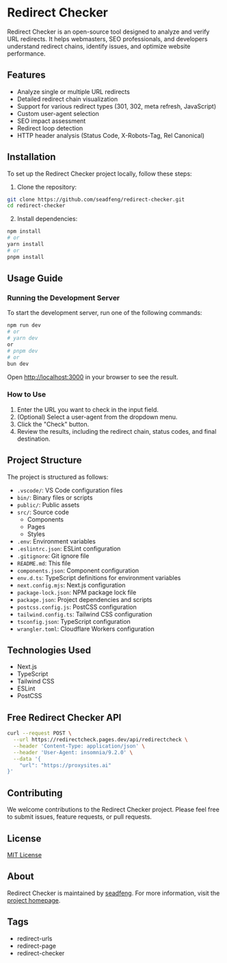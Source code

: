 # Redirect Checker

Redirect Checker is an open-source tool designed to analyze and verify URL redirects. It helps webmasters, SEO professionals, and developers understand redirect chains, identify issues, and optimize website performance.

## Features

- Analyze single or multiple URL redirects
- Detailed redirect chain visualization
- Support for various redirect types (301, 302, meta refresh, JavaScript)
- Custom user-agent selection
- SEO impact assessment
- Redirect loop detection
- HTTP header analysis (Status Code, X-Robots-Tag, Rel Canonical)

## Installation

To set up the Redirect Checker project locally, follow these steps:

1. Clone the repository:

```sh
git clone https://github.com/seadfeng/redirect-checker.git
cd redirect-checker
```

2. Install dependencies:

```sh
npm install
# or
yarn install
# or
pnpm install
```

## Usage Guide

### Running the Development Server

To start the development server, run one of the following commands:

```sh
npm run dev
# or
# yarn dev
or
# pnpm dev
# or
bun dev
```

Open [http://localhost:3000](http://localhost:3000) in your browser to see the result.

### How to Use

1. Enter the URL you want to check in the input field.
2. (Optional) Select a user-agent from the dropdown menu.
3. Click the "Check" button.
4. Review the results, including the redirect chain, status codes, and final destination.

## Project Structure

The project is structured as follows:

- `.vscode/`: VS Code configuration files
- `bin/`: Binary files or scripts
- `public/`: Public assets
- `src/`: Source code
  - Components
  - Pages
  - Styles
- `.env`: Environment variables
- `.eslintrc.json`: ESLint configuration
- `.gitignore`: Git ignore file
- `README.md`: This file
- `components.json`: Component configuration
- `env.d.ts`: TypeScript definitions for environment variables
- `next.config.mjs`: Next.js configuration
- `package-lock.json`: NPM package lock file
- `package.json`: Project dependencies and scripts
- `postcss.config.js`: PostCSS configuration
- `tailwind.config.ts`: Tailwind CSS configuration
- `tsconfig.json`: TypeScript configuration
- `wrangler.toml`: Cloudflare Workers configuration

## Technologies Used

- Next.js
- TypeScript
- Tailwind CSS
- ESLint
- PostCSS


## Free Redirect Checker API

```sh
curl --request POST \
  --url https://redirectcheck.pages.dev/api/redirectcheck \
  --header 'Content-Type: application/json' \
  --header 'User-Agent: insomnia/9.2.0' \
  --data '{ 
	"url": "https://proxysites.ai"
}'
```

## Contributing

We welcome contributions to the Redirect Checker project. Please feel free to submit issues, feature requests, or pull requests.

## License

[MIT License](MIT-LICENSE)

## About

Redirect Checker is maintained by [seadfeng](https://github.com/seadfeng). For more information, visit the [project homepage](https://redirectchecker.org/).

## Tags

- redirect-urls
- redirect-page
- redirect-checker